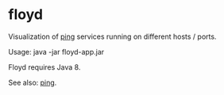floyd
===========
Visualization of [ping](https://github.com/AdamBien/ping) services running on different hosts / ports.

Usage: java -jar floyd-app.jar

Floyd requires Java 8.

See also: [ping](https://github.com/AdamBien/ping).
